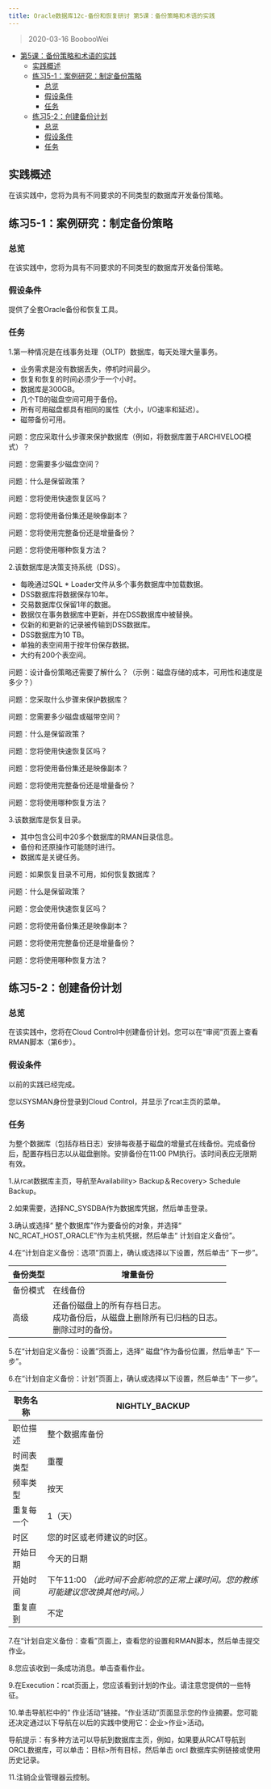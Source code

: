 ```yaml
---
title: Oracle数据库12c-备份和恢复研讨 第5课：备份策略和术语的实践
---
```


> 2020-03-16 BoobooWei

<!-- MDTOC maxdepth:6 firsth1:1 numbering:0 flatten:0 bullets:1 updateOnSave:1 -->

- [第5课：备份策略和术语的实践](#第5课：备份策略和术语的实践)   
   - [实践概述](#实践概述)   
   - [练习5-1：案例研究：制定备份策略](#练习5-1：案例研究：制定备份策略)   
      - [总览](#总览)   
      - [假设条件](#假设条件)   
      - [任务](#任务)   
   - [练习5-2：创建备份计划](#练习5-2：创建备份计划)   
      - [总览](#总览)   
      - [假设条件](#假设条件)   
      - [任务](#任务)   

<!-- /MDTOC -->

## 实践概述

在该实践中，您将为具有不同要求的不同类型的数据库开发备份策略。

## 练习5-1：案例研究：制定备份策略

### 总览

在该实践中，您将为具有不同要求的不同类型的数据库开发备份策略。

### 假设条件

提供了全套Oracle备份和恢复工具。

### 任务

1.第一种情况是在线事务处理（OLTP）数据库，每天处理大量事务。

* 业务需求是没有数据丢失，停机时间最少。
* 恢复和恢复的时间必须少于一个小时。
* 数据库是300GB。
* 几个TB的磁盘空间可用于备份。
* 所有可用磁盘都具有相同的属性（大小，I/O速率和延迟）。
* 磁带备份可用。

问题：您应采取什么步骤来保护数据库（例如，将数据库置于ARCHIVELOG模式）？

问题：您需要多少磁盘空间？

问题：什么是保留政策？

问题：您将使用快速恢复区吗？

问题：您将使用备份集还是映像副本？

问题：您将使用完整备份还是增量备份？

问题：您将使用哪种恢复方法？

2.该数据库是决策支持系统（DSS）。

* 每晚通过SQL * Loader文件从多个事务数据库中加载数据。
* DSS数据库将数据保存10年。
* 交易数据库仅保留1年的数据。
* 数据仅在事务数据库中更新，并在DSS数据库中被替换。
* 仅新的和更新的记录被传输到DSS数据库。
* DSS数据库为10 TB。
* 单独的表空间用于按年份保存数据。
* 大约有200个表空间。

问题：设计备份策略还需要了解什么？（示例：磁盘存储的成本，可用性和速度是多少？）

问题：您采取什么步骤来保护数据库？

问题：您需要多少磁盘或磁带空间？

问题：什么是保留政策？

问题：您将使用快速恢复区吗？

问题：您将使用备份集还是映像副本？

问题：您将使用完整备份还是增量备份？

问题：您将使用哪种恢复方法？


3.该数据库是恢复目录。

* 其中包含公司中20多个数据库的RMAN目录信息。
* 备份和还原操作可能随时进行。
* 数据库是关键任务。

问题：如果恢复目录不可用，如何恢复数据库？

问题：什么是保留政策？

问题：您会使用快速恢复区吗？

问题：您将使用备份集还是映像副本？

问题：您将使用完整备份还是增量备份？

问题：您将使用哪种恢复方法？

## 练习5-2：创建备份计划

### 总览

在该实践中，您将在Cloud Control中创建备份计划。您可以在“审阅”页面上查看RMAN脚本（第6步）。

### 假设条件

以前的实践已经完成。

您以SYSMAN身份登录到Cloud Control，并显示了rcat主页的菜单。

### 任务

为整个数据库（包括存档日志）安排每夜基于磁盘的增量式在线备份。完成备份后，配置存档日志以从磁盘删除。安排备份在11:00 PM执行。该时间表应无限期有效。

1.从rcat数据库主页，导航至Availability> Backup＆Recovery> Schedule Backup。

2.如果需要，选择NC_SYSDBA作为数据库凭据，然后单击登录。

3.确认或选择“ 整个数据库”作为要备份的对象，并选择“ NC_RCAT_HOST_ORACLE”作为主机凭据，然后单击“ 计划自定义备份”。

4.在“计划自定义备份：选项”页面上，确认或选择以下设置，然后单击“ 下一步”。

| 备份类型 | 增量备份                                                     |
| -------- | ------------------------------------------------------------ |
| 备份模式 | 在线备份                                                     |
| 高级     | 还备份磁盘上的所有存档日志。<br>成功备份后，从磁盘上删除所有已归档的日志。<br>删除过时的备份。 |

5.在“计划自定义备份：设置”页面上，选择“ 磁盘”作为备份位置，然后单击“ 下一步”。

6.在“计划自定义备份：计划”页面上，确认或选择以下设置，然后单击“ 下一步”。

| 职务名称   | NIGHTLY_BACKUP                                               |
| ---------- | ------------------------------------------------------------ |
| 职位描述   | 整个数据库备份                                               |
| 时间表类型 | 重覆                                                         |
| 频率类型   | 按天                                                         |
| 重复每一个 | 1（天）                                                      |
| 时区       | 您的时区或老师建议的时区。                                   |
| 开始日期   | 今天的日期                                                   |
| 开始时间   | 下午11:00 *（此时间不会影响您的正常上课时间。您的教练可能建议您改换其他时间。）* |
| 重复直到   | 不定                                                         |

7.在“计划自定义备份：查看”页面上，查看您的设置和RMAN脚本，然后单击提交作业。

8.您应该收到一条成功消息。单击查看作业。

9.在Execution：rcat页面上，您应该看到计划的作业。请注意您提供的一些特征。

10.单击导航栏中的“ 作业活动”链接。“作业活动”页面显示您的作业摘要。您可能还决定通过以下导航在以后的实践中使用它：企业>作业>活动。

导航提示：有多种方法可以导航到数据库主页，例如，如果要从RCAT导航到ORCL数据库，可以单击：目标>所有目标，然后单击 orcl 数据库实例链接或使用历史记录。

11.注销企业管理器云控制。
